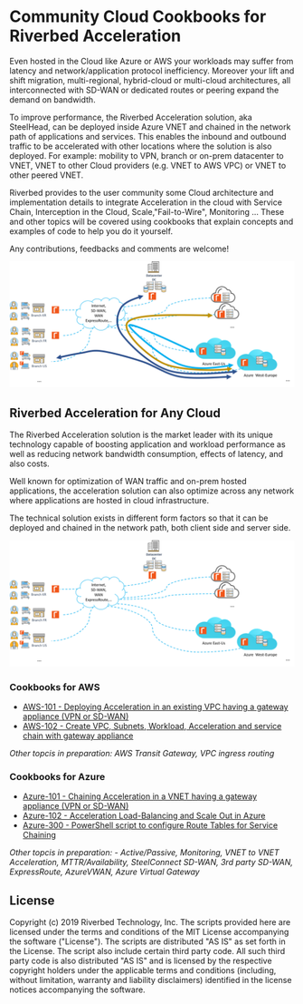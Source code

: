 # Community Cloud Cookbooks for Riverbed Acceleration

Even hosted in the Cloud like Azure or AWS your workloads may suffer from latency and network/application protocol inefficiency. Moreover your lift and shift migration, multi-regional, hybrid-cloud or multi-cloud architectures, all interconnected with SD-WAN or dedicated routes or peering expand the demand on bandwidth.

To improve performance, the Riverbed Acceleration solution, aka SteelHead, can be deployed inside Azure VNET and chained in the network path of applications and services. This enables the inbound and outbound traffic to be accelerated with other locations where the solution is also deployed. For example: mobility to VPN, branch or on-prem datacenter to VNET, VNET to other Cloud providers (e.g. VNET to AWS VPC) or VNET to other peered VNET.

Riverbed provides to the user community some Cloud architecture and implementation details to integrate Acceleration in the cloud with Service Chain, Interception in the Cloud, Scale,"Fail-to-Wire", Monitoring ... These and other topics will be covered using cookbooks that explain concepts and examples of code to help you do it yourself.

Any contributions, feedbacks and comments are welcome!

![Riverbed Acceleration in Azure](./images/Riverbed-Acceleration-Azure.png)

## Riverbed Acceleration for Any Cloud

The Riverbed Acceleration solution is the market leader with its unique technology capable of boosting application and workload performance as well as reducing network bandwidth consumption, effects of latency, and also costs.

Well known for optimization of WAN traffic and on-prem hosted applications, the acceleration solution can also optimize across any network where applications are hosted in cloud infrastructure.

The technical solution exists in different form factors so that it can be deployed and chained in the network path, both client side and server side.

![Acceleration for any Cloud](./images/Riverbed-Acceleration-Any-Cloud.png)

### Cookbooks for AWS

- [AWS-101 - Deploying Acceleration in an existing VPC having a gateway appliance (VPN or SD-WAN)](AWS-Cloud-Cookbooks/101-service-chain-gw-appliance.md)
- [AWS-102 - Create VPC, Subnets, Workload, Acceleration and service chain with gateway appliance](AWS-Cloud-Cookbooks/102-vpc-and-service-chain-gw-appliance.md)

*Other topcis in preparation: AWS Transit Gateway, VPC ingress routing*

### Cookbooks for Azure

- [Azure-101 - Chaining Acceleration in a VNET having a gateway appliance (VPN or SD-WAN)](Azure-Cloud-Cookbooks/101-service-chain-gw-appliance.md)
- [Azure-102 - Acceleration Load-Balancing and Scale Out in Azure](Azure-Cloud-Cookbooks/102-scale-out.md)
- [Azure-300 - PowerShell script to configure Route Tables for Service Chaining](Azure-ServiceChain/README.md)

*Other topcis in preparation: - Active/Passive, Monitoring, VNET to VNET Acceleration, MTTR/Availability, SteelConnect SD-WAN, 3rd party SD-WAN, ExpressRoute, AzureVWAN, Azure Virtual Gateway*

## License

Copyright (c) 2019 Riverbed Technology, Inc.
The scripts provided here are licensed under the terms and conditions of the MIT License accompanying the software ("License"). The scripts are distributed "AS IS" as set forth in the License. The script also include certain third party code. All such third party code is also distributed "AS IS" and is licensed by the respective copyright holders under the applicable terms and conditions (including, without limitation, warranty and liability disclaimers) identified in the license notices accompanying the software.

